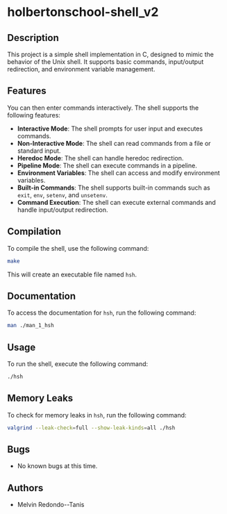 # holbertonschool-shell_v2

## Description
This project is a simple shell implementation in C, designed to mimic the behavior of the Unix shell. It supports basic commands, input/output redirection, and environment variable management.

## Features
You can then enter commands interactively. The shell supports the following features:
- **Interactive Mode**: The shell prompts for user input and executes commands.
- **Non-Interactive Mode**: The shell can read commands from a file or standard input.
- **Heredoc Mode**: The shell can handle heredoc redirection.
- **Pipeline Mode**: The shell can execute commands in a pipeline.
- **Environment Variables**: The shell can access and modify environment variables.
- **Built-in Commands**: The shell supports built-in commands such as `exit`, `env`, `setenv`, and `unsetenv`.
- **Command Execution**: The shell can execute external commands and handle input/output redirection.

## Compilation
To compile the shell, use the following command:
```bash
make
```
This will create an executable file named `hsh`.

## Documentation
To access the documentation for `hsh`, run the following command:
```bash
man ./man_1_hsh
```

## Usage
To run the shell, execute the following command:
```bash
./hsh
```
## Memory Leaks
To check for memory leaks in `hsh`, run the following command:
```bash
valgrind --leak-check=full --show-leak-kinds=all ./hsh
```

## Bugs
- No known bugs at this time.

## Authors
- Melvin Redondo--Tanis
